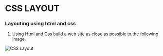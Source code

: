 # CSS LAYOUT
### Layouting using html and css


1. Using Html and Css build a web site as close as possible to the following image.


![CSS Layout ](https://github.com/pekechis/teaching_examples/blob/master/CSS/Layout/ex01/solution.png "Layout 1")
